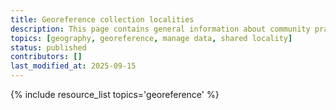 ```yaml
---
title: Georeference collection localities
description: This page contains general information about community practices for georeferencing collection localities, and also aggregates links to additional resources with more specific information.
topics: [geography, georeference, manage data, shared locality]
status: published
contributors: []
last_modified_at: 2025-09-15
---
```


{% include resource_list topics='georeference' %}

